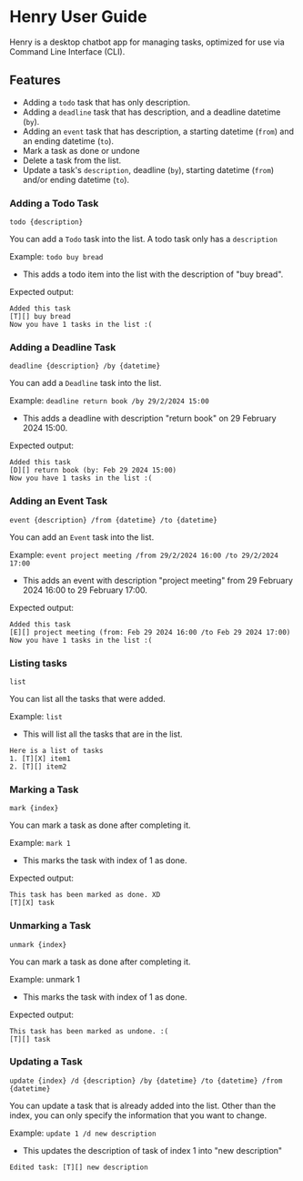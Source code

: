 # Henry User Guide

Henry is a desktop chatbot app for managing tasks, optimized for use via Command Line Interface (CLI).

## Features
- Adding a `todo` task that has only description.
- Adding a `deadline` task that has description, and a deadline datetime (`by`).
- Adding an `event` task that has description, a starting datetime (`from`) and an ending datetime (`to`).
- Mark a task as done or undone
- Delete a task from the list.
- Update a task's `description`, deadline (`by`), starting datetime (`from`) and/or ending datetime (`to`).

### Adding a Todo Task
`todo {description}`

You can add a `Todo` task into the list. A todo task only has a `description`

Example: `todo buy bread`

- This adds a todo item into the list with the description of "buy bread".

Expected output:
```
Added this task
[T][] buy bread
Now you have 1 tasks in the list :(
```

### Adding a Deadline Task
`deadline {description} /by {datetime}`

You can add a `Deadline` task into the list.

Example: `deadline return book /by 29/2/2024 15:00`

- This adds a deadline with description "return book" on 29 February 2024 15:00.

Expected output:
```
Added this task
[D][] return book (by: Feb 29 2024 15:00)
Now you have 1 tasks in the list :(
```

### Adding an Event Task
`event {description} /from {datetime} /to {datetime}`

You can add an `Event` task into the list.

Example: `event project meeting /from 29/2/2024 16:00 /to 29/2/2024 17:00`

- This adds an event with description "project meeting" from 29 February 2024 16:00 to 29 February 17:00.

Expected output:
```
Added this task
[E][] project meeting (from: Feb 29 2024 16:00 /to Feb 29 2024 17:00)
Now you have 1 tasks in the list :(
```

### Listing tasks
`list`

You can list all the tasks that were added.

Example: `list`
- This will list all the tasks that are in the list.

```
Here is a list of tasks
1. [T][X] item1
2. [T][] item2
```

### Marking a Task
`mark {index}`

You can mark a task as done after completing it.

Example: `mark 1`
- This marks the task with index of 1 as done.

Expected output:
```
This task has been marked as done. XD
[T][X] task
```

### Unmarking a Task
`unmark {index}`

You can mark a task as done after completing it.

Example: unmark 1
- This marks the task with index of 1 as done.

Expected output:
```
This task has been marked as undone. :(
[T][] task
```

### Updating a Task
`update {index} /d {description} /by {datetime} /to {datetime} /from {datetime}`

You can update a task that is already added into the list. Other than the index, you can only specify the information that you want to change.

Example: `update 1 /d new description`
- This updates the description of task of index 1 into "new description" 
```
Edited task: [T][] new description
```